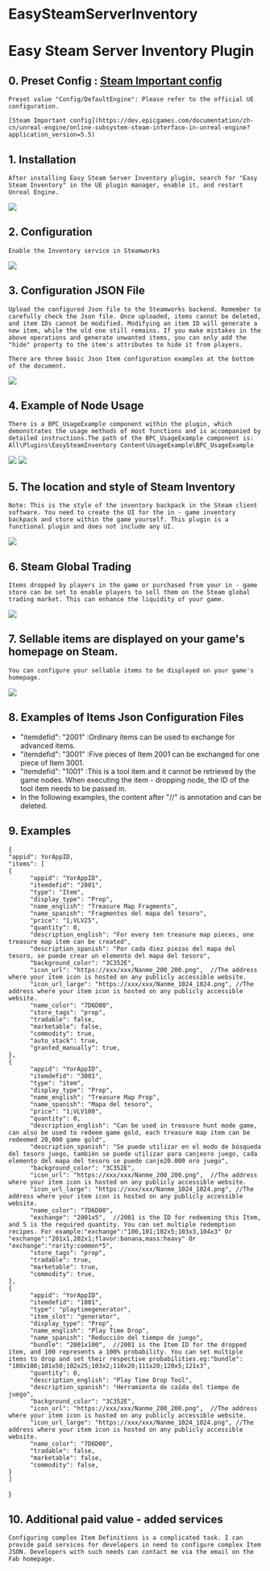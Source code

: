 # EasySteamServerInventory
# Easy Steam Server Inventory Plugin

## 0. Preset Config : <a href="https://dev.epicgames.com/documentation/zh-cn/unreal-engine/online-subsystem-steam-interface-in-unreal-engine?application_version=5.5">Steam Important config</a>
    Preset value "Config/DefaultEngine": Please refer to the official UE configuration.

    [Steam Important config](https://dev.epicgames.com/documentation/zh-cn/unreal-engine/online-subsystem-steam-interface-in-unreal-engine?application_version=5.5)

## 1. Installation
    After installing Easy Steam Server Inventory plugin, search for "Easy Steam Inventory" in the UE plugin manager, enable it, and restart Unreal Engine.

<img src="./IMG/Search.jpg">

## 2. Configuration
    Enable the Inventory service in Steamworks

<img src="./IMG/Settings_1.jpg">

## 3. Configuration JSON File
    Upload the configured Json file to the Steamworks backend. Remember to carefully check the Json file. Once uploaded, items cannot be deleted, and item IDs cannot be modified. Modifying an item ID will generate a new item, while the old one still remains. If you make mistakes in the above operations and generate unwanted items, you can only add the "hide" property to the item's attributes to hide it from players. 

    There are three basic Json Item configuration examples at the bottom of the document.

<img src="./IMG/Settings_2.png">

## 4. Example of Node Usage
    There is a BPC_UsageExample component within the plugin, which demonstrates the usage methods of most functions and is accompanied by detailed instructions.The path of the BPC_UsageExample component is: All\Plugins\EasySteamInventory Content\UsageExample\BPC_UsageExample

<img src="./IMG/Information.jpg">
<img src="./IMG/Nodes.png">

## 5. The location and style of Steam Inventory
    Note: This is the style of the inventory backpack in the Steam client software. You need to create the UI for the in - game inventory backpack and store within the game yourself. This plugin is a functional plugin and does not include any UI. 

<img src="./IMG/Steam_2.png">

## 6. Steam Global Trading
    Items dropped by players in the game or purchased from your in - game store can be set to enable players to sell them on the Steam global trading market. This can enhance the liquidity of your game.

<img src="./IMG/Steam_1.png">

## 7. Sellable items are displayed on your game's homepage on Steam.
    You can configure your sellable items to be displayed on your game's homepage.

<img src="./IMG/Steam_3.jpg">

## 8. Examples of Items Json Configuration Files
*  "itemdefid": "2001" :Ordinary items can be used to exchange for advanced items.
*  "itemdefid": "3001" :Five pieces of Item 2001 can be exchanged for one piece of Item 3001.
*  "itemdefid": "1001" :This is a tool item and it cannot be retrieved by the game nodes. When executing the item - dropping node, the ID of the tool item needs to be passed in.
*  In the following examples, the content after "//" is annotation and can be deleted.

## 9. Examples
    {
	"appid": YorAppID,
	"items": [
	{
		  "appid": "YorAppID",
		  "itemdefid": "2001",
		  "type": "Item",
		  "display_type": "Prop",
		  "name_english": "Treasure Map Fragments",
		  "name_spanish": "Fragmentos del mapa del tesoro",
		  "price": "1;VLV25",
		  "quantity": 0,
		  "description_english": "For every ten treasure map pieces, one treasure map item can be created",
		  "description_spanish": "Por cada diez piezas del mapa del tesoro, se puede crear un elemento del mapa del tesoro",
		  "background_color": "3C352E",
		  "icon_url": "https://xxx/xxx/Nanme_200_200.png",  //The address where your item icon is hosted on any publicly accessible website.
		  "icon_url_large": "https://xxx/xxx/Nanme_1024_1024.png", //The address where your item icon is hosted on any publicly accessible website.
		  "name_color": "7D6D00",
		  "store_tags": "prop",
		  "tradable": false,
		  "marketable": false,
		  "commodity": true,
		  "auto_stack": true,
		  "granted_manually": true,
	},
	{
		  "appid": "YorAppID",
		  "itemdefid": "3001",
		  "type": "item",
		  "display_type": "Prop",
		  "name_english": "Treasure Map Prop",
		  "name_spanish": "Mapa del tesoro",
		  "price": "1;VLV100",
		  "quantity": 0,
		  "description_english": "Can be used in treasure hunt mode game, can also be used to redeem game gold, each treasure map item can be redeemed 20,000 game gold",
		  "description_spanish": "Se puede utilizar en el modo de búsqueda del tesoro juego, también se puede utilizar para canjeoro juego, cada elemento del mapa del tesoro se puede canje20.000 oro juego",
		  "background_color": "3C352E",
		  "icon_url": "https://xxx/xxx/Nanme_200_200.png",  //The address where your item icon is hosted on any publicly accessible website.
		  "icon_url_large": "https://xxx/xxx/Nanme_1024_1024.png", //The address where your item icon is hosted on any publicly accessible website.
		  "name_color": "7D6D00",
		  "exchange": "2001x5",  //2001 is the ID for redeeming this Item, and 5 is the required quantity. You can set multiple redemption recipes. For example:"exchange":"100,101;102x5;103x3,104x3" Or "exchange":"201x1,202x1;flavor:banana,mass:heavy" Or "exchange":"rarity:common*5",
		  "store_tags": "prop",
		  "tradable": true,
		  "marketable": true,
		  "commodity": true,
	},
	{
		  "appid": "YorAppID",
		  "itemdefid": "1001",
		  "type": "playtimegenerator",
		  "item_slot": "generator",
		  "display_type": "Prop",
		  "name_english": "Play Time Drop",
		  "name_spanish": "Reducción del tiempo de juego",
		  "bundle": "2001x100",  //2001 is the Item ID for the dropped item, and 100 represents a 100% probability. You can set multiple items to drop and set their respective probabilities.eg:"bundle": "100x100;101x50;102x25;103x2;110x20;111x20;120x5;121x3",
		  "quantity": 0,
		  "description_english": "Play Time Drop Tool",
		  "description_spanish": "Herramienta de caída del tiempo de juego",
		  "background_color": "3C352E",
		  "icon_url": "https://xxx/xxx/Nanme_200_200.png",  //The address where your item icon is hosted on any publicly accessible website.
		  "icon_url_large": "https://xxx/xxx/Nanme_1024_1024.png", //The address where your item icon is hosted on any publicly accessible website.
		  "name_color": "7D6D00",
		  "tradable": false,
		  "marketable": false,
		  "commodity": false,
	}
	]
}


## 10. Additional paid value - added services
    Configuring complex Item Definitions is a complicated task. I can provide paid services for developers in need to configure complex Item JSON. Developers with such needs can contact me via the email on the Fab homepage.
